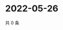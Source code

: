 # 2022-05-26

共 0 条

<!-- BEGIN WEIBO -->
<!-- 最后更新时间 Thu May 26 2022 17:14:07 GMT+0800 (China Standard Time) -->

<!-- END WEIBO -->
